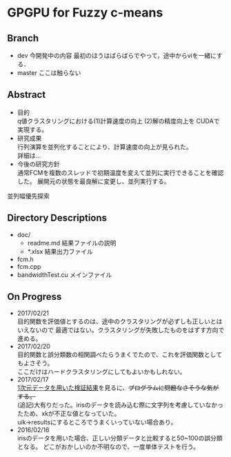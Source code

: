 # GPGPU for Fuzzy c-means

## Branch
- dev 今開発中の内容
最初のほうはばらばらでやって，途中からviを一緒にする．
- master ここは触らない

## Abstract
* 目的  
q値クラスタリングにおける(1)計算速度の向上 (2)解の精度向上を
CUDAで実現する。
* 研究成果  
行列演算を並列化することにより、計算速度の向上が見られた。  
詳細は...
* 今後の研究方針  
通常FCMを複数のスレッドで初期温度を変えて並列に実行できることを確認した。
展開元の状態を最良解に変更し、並列実行する。

並列幅優先探索


    

## Directory Descriptions
* doc/
    * readme.md 結果ファイルの説明
    * *.xlsx 結果出力ファイル
* fcm.h
* fcm.cpp
* bandwidthTest.cu メインファイル
    
## On Progress

* 2017/02/21  
目的関数を評価値とするのは、途中のクラスタリングが必ずしも正しいとはいえないので
最適ではない。クラスタリングが失敗したものをはずす方向で進める。
* 2017/02/20  
目的関数と誤分類数の相関調べたらうまくでたので、これを評価関数としてもよさそう。  
ここだけはハードクラスタリングにしてもよいかもしれない。
* 2017/02/17  
[1次元データを用いた検証結果](output_uik_2d.xlsx)を見るに、<s>プログラムに問題なさそうな気がする。</s>  
(追記)大有りだった。irisのデータを読み込む際に文字列を考慮していなかったため、xkが不正な値となっていた。  
uik→resultsにするところでうまくいっていない場合あり。
* 2016/02/16  
irisのデータを用いた場合、正しい分類データと比較すると50~100の誤分類となる。
どこがおかしいのか不明なので、一度単体テストを行う。
